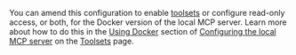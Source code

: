 You can amend this configuration to enable [toolsets](/docs/apis/mcp-server/toolsets) or configure read-only access, or both, for the Docker version of the local MCP server. Learn more about how to do this in the [Using Docker](/docs/apis/mcp-server/toolsets#configuring-the-local-mcp-server-using-docker) section of [Configuring the local MCP server](/docs/apis/mcp-server/toolsets#configuring-the-local-mcp-server) on the [Toolsets](/docs/apis/mcp-server/toolsets) page.
